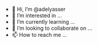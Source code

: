 - 👋 Hi, I’m @adelyasser
- 👀 I’m interested in ...
- 🌱 I’m currently learning ...
- 💞️ I’m looking to collaborate on ...
- 📫 How to reach me ...

<!---
adelyasser/adelyasser is a ✨ special ✨ repository because its `README.md` (this file) appears on your GitHub profile.
You can click the Preview link to take a look at your changes.
--->
